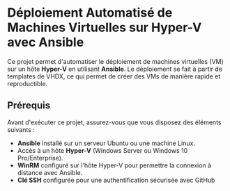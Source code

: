 # Déploiement Automatisé de Machines Virtuelles sur Hyper-V avec Ansible

Ce projet permet d'automatiser le déploiement de machines virtuelles (VM) sur un hôte **Hyper-V** en utilisant **Ansible**. Le déploiement se fait à partir de templates de VHDX, ce qui permet de créer des VMs de manière rapide et reproductible.

## Prérequis

Avant d'exécuter ce projet, assurez-vous que vous disposez des éléments suivants :

- **Ansible** installé sur un serveur Ubuntu ou une machine Linux.
- Accès à un hôte **Hyper-V** (Windows Server ou Windows 10 Pro/Enterprise).
- **WinRM** configuré sur l'hôte Hyper-V pour permettre la connexion à distance avec Ansible.
- **Clé SSH** configurée pour une authentification sécurisée avec GitHub
